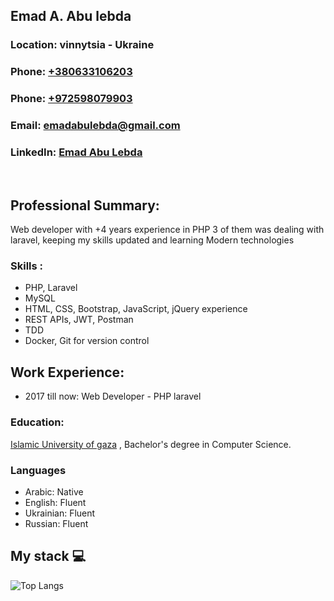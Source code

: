 <body>
  <div class="header">
          <h2>Emad A. Abu lebda</h2>
          <h3>Location: vinnytsia - Ukraine</h3>
          <h3>Phone: <a href="tel:+380633106203">+380633106203</a></h3>
          <h3>Phone: <a href="tel:+972598079903">+972598079903</a></h3>
          <h3>
            Email:
            <a href="mailto:emadabulebda@gmail.com"
              >emadabulebda@gmail.com</a
            >
          </h3>
          <h3>
            LinkedIn:
            <a href="https://www.linkedin.com/in/emadabulebda/"
              >Emad Abu Lebda
            </a
            >
          </h3>
        </div>
        <br/>
        <div class="content">
          <h2>Professional Summary:</h2>
          <p>
            Web developer with +4 years experience in PHP 3 of them was dealing with laravel, keeping my skills updated and learning Modern technologies
          </p>
            <h3>Skills :</h3>
          <p>
              <ul class="list inline">
                <li>PHP, Laravel</li>
                <li>MySQL</li>
                <li>HTML, CSS, Bootstrap, JavaScript, jQuery experience</li>
                <li>REST APIs, JWT, Postman</li>
                <li>TDD</li>
                <li> Docker, Git for version control</li>
              </ul>
          <h2>Work Experience:</h2>
          <div>
            <ul class="list">
              <li>
                2017 till now: Web  Developer - PHP laravel
              </li>
            </ul>
          </div>
          <h3 class="work">Education:</h3>
          <p>
            <a href="http://www.iugaza.edu.ps/en/">Islamic University of gaza</a>
              , Bachelor's degree in Computer Science.
          </p>
          <h3 class="work">Languages</h3>
          <ul class="list inline">
            <li>Arabic: Native</li>
            <li>English: Fluent</li>
            <li>Ukrainian: Fluent</li>
            <li>Russian: Fluent</li>
          </ul>
        </div>

</body>

## My stack 💻

![Top Langs](https://github-readme-stats.vercel.app/api/top-langs/?username=emadlebda&layout=compact)
